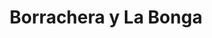 ---
title: Borrachera y La Bonga
nombre_comunidad: Borrachera y La Bonga
municipio: El Bagre
departamento: Antioquia
descripcion: >-
  Son dos comunidades que quedan muy cerca, en total 90 familias (60 en la
  borrachera y 30 en La bonga), ubicada a 60 minutos de  la cabecera municipal
  por carretera destapada.  La mayoría del suelo de la comunidad está en reserva
  Forestal por lo que es un territorio con pequeñas montañas, bosques, pastos y
  abundante agua de quebradas cristalinas, gran variedad de especies de aves,
  reptiles, mamíferos y  peces nativos.  


  Son Apicultores y agricultores. Sobre sale la importancia de las juntanzas a
  ritos religiosos en la comunidad. Las dos veredas hacen parte del proceso de
  Reparación Colectiva Corregimiento de Puerto López y del proceso de tejedores
  y tejedoras de Entrelazando de la Unidad de Víctimas. 
num_personas: 0
num_familias: 90
min_distancia_casco_urbano: 60
km_distancia_casco_urbano: 18
vias_acceso: >-
  Se puede acceder mediante carretera destapada, por lo que se aconseja llegar
  en 4*4 ya que el estado de la vía es regular y hay riesgos de derrumbe
infraestructura_comunitaria:
  - Instituciones educativas (IE)
  - Espacios deportivos
  - Caseta comunal
notas_infraestructura_comunitaria: Caseta comunal en las dos veredas.
liderazgo_comunidad:
  - >-
    La JAC está funcionando en las dos veredas y están conformados los comités
    de trabajo salud y convivencia. La unidad productiva apícola ha permitido
    que las familias trabajen en ambas comunidades.
inclusion_diversidad_genero: >-
  Hay una organización de mujeres que se conformó  hace poco para la
  participación de un proyecto, pero en el momento no funciona, No hay
  organización de  jóvenes
comentarios_conectividad: >-
  No hay acceso a internet solo funciona con antenas satelitales que algunas
  familias compran y venden los datos.
punto_SOLE: Institución Educativa Borrachera.
comentarios_punto_SOLE:
  - https://padlet.com/comunidadelbagre/2owcca0zayiza2pq
ppales_actividades_economicas_vocacion_productiva:
  - Agricultura
  - Apicultura
  - Pesca
  - Reserva Forestal
  - Minería
comentarios_ppales_actividades_economicas_vocacion_productiva: null
comunidad_sostenible_uso_suelo: ''
org_con_proyeccion:
  - Gente y Bosque
  - Trópico Diverso
  - Campo Dulce
  - Unidad productiva de café
servicios_publicos_comunidades_focalizadas: []
comunidades_focalizadas_educacion_infraestructura_educativa: []
comunidades_focalizadas_practicas_organizativas:
  - Junta de Acción Comunal
  - Cultos religiosos
  - Asambleas comunitarias
  - Proyecto productivo Apícola
conectividad_minima: Malo
iniciativas_priorizadas:
  - >-
    Fortalecimiento integral y ampliación de la cadena apícola y la organización
    de pequeños productores de Gente y Bosque  
org_focalizada:
  - Gente y bosque
  - Asociación de apicultores del bajo Cauca y sur de Bolívar
  - Campo Dulce
  - Trópico Diverso
riesgo: ''
otros_programas_USAID:
  - 'No'
alianzas_colaboradores:
  - >-
    Trópico diverso (Fondos OCAD-PAZ)- PDET Aula educativa para los estudiantes
    de bachillerato
posibilidad_iniciativas_conjuntas_aliados_2: []
actividades_ocio:
  - Fútbol
  - Torneos deportivos
medios_comunicacion_narrativas_locales:
  - Medio Municipal
  - Radio Vida
  - Emisora La Nuestra
  - Emisora Latina Stereo
num_visitas_realizadas: 4
num_diagnosticos_rurales_participativos_realizados: 1
infraestructura_salud_atencion_psicosocial: []
notas_infraestructura_salud_atencion_psicosocial: >-
  A través del convenio HOMO USAID OIM el ESE HOSPITAL NUESTRA SEÑORA DEL CARMEN
  ofrece servicio de telemedicina para psiquiatría y psicología. 
num_visitas_predio: 20
url: /reportes/borrachera-y-la-bonga
layout: comunidad
download_file: /reportes/borrachera-y-la-bonga.pdf

---